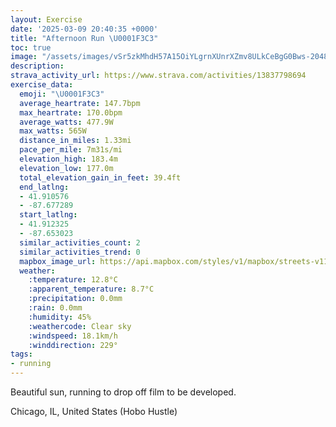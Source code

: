 ```yaml
---
layout: Exercise
date: '2025-03-09 20:40:35 +0000'
title: "Afternoon Run \U0001F3C3"
toc: true
image: "/assets/images/vSr5zkMhdH57A15OiYLgrnXUnrXZmv8ULkCeBgG0Bws-2048x1536.jpg.jpeg"
description:
strava_activity_url: https://www.strava.com/activities/13837798694
exercise_data:
  emoji: "\U0001F3C3"
  average_heartrate: 147.7bpm
  max_heartrate: 170.0bpm
  average_watts: 477.9W
  max_watts: 565W
  distance_in_miles: 1.33mi
  pace_per_mile: 7m31s/mi
  elevation_high: 183.4m
  elevation_low: 177.0m
  total_elevation_gain_in_feet: 39.4ft
  end_latlng:
  - 41.910576
  - -87.677289
  start_latlng:
  - 41.912325
  - -87.653023
  similar_activities_count: 2
  similar_activities_trend: 0
  mapbox_image_url: https://api.mapbox.com/styles/v1/mapbox/streets-v11/static/path-5+787af2-1.0(gvx~Frw~uO%3FbABZAZBv%40%40rBArBDpCCT%3Fn%40%40x%40%3F~C%40%60AArEDvB%3FvCATFl%40BtB%3FfHD%60D%3F~B%40HDJCb%40E%5C%3Fh%40Cf%40%40%60%40FPBZDNGb%40%3Fb%40HdB%3FtCBnAClEDlAEr%40C%60DBz%40%40dDFnBAxBBj%40AXDbACtABdFAvABZClB),pin-s-s+e5b22e(-87.65322,41.91092),pin-s-f+89ae00(-87.67560000000002,41.91060999999999)/auto/800x800?access_token=pk.eyJ1Ijoiam9zaGJlY2ttYW4iLCJhIjoiY205eWR2aDd1MWZ6djJrbXc4a3M0bWZleiJ9.XiG9OWkNcZk2QzjJbxLB4A
  weather:
    :temperature: 12.8°C
    :apparent_temperature: 8.7°C
    :precipitation: 0.0mm
    :rain: 0.0mm
    :humidity: 45%
    :weathercode: Clear sky
    :windspeed: 18.1km/h
    :winddirection: 229°
tags:
- running
---
```

Beautiful sun, running to drop off film to be developed.

Chicago, IL, United States (Hobo Hustle)
